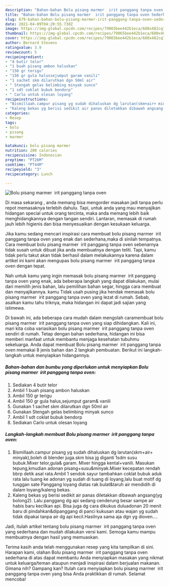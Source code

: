 ```yaml
---
description: "Bahan-bahan Bolu pisang marmer  irit panggang tanpa oven Sederhana dan Mudah Dibuat"
title: "Bahan-bahan Bolu pisang marmer  irit panggang tanpa oven Sederhana dan Mudah Dibuat"
slug: 679-bahan-bahan-bolu-pisang-marmer-irit-panggang-tanpa-oven-sederhana-dan-mudah-dibuat
date: 2021-04-09T04:20:55.730Z
image: https://img-global.cpcdn.com/recipes/79065bee442b1eca/680x482cq70/bolu-pisang-marmer-irit-panggang-tanpa-oven-foto-resep-utama.jpg
thumbnail: https://img-global.cpcdn.com/recipes/79065bee442b1eca/680x482cq70/bolu-pisang-marmer-irit-panggang-tanpa-oven-foto-resep-utama.jpg
cover: https://img-global.cpcdn.com/recipes/79065bee442b1eca/680x482cq70/bolu-pisang-marmer-irit-panggang-tanpa-oven-foto-resep-utama.jpg
author: Bernard Stevens
ratingvalue: 3.9
reviewcount: 5
recipeingredient:
- "4 butir telor"
- "1 buah pisang ambon haluskan"
- "150 gr terigu"
- "150 gr gula halussejumput garam vanili"
- "1 sachet skm dilarutkan dgn 50ml air"
- " Stengah gelas belimbing minyak sunco"
- "1 sdt coklat bubuk bendorp"
- " Carlo untuk olesan loyang"
recipeinstructions:
- "Bismillaah.campur pisang yg sudah dihaluskan dg larutan(skm+air+ minyak),boleh di blender juga.skm bisa jg diganti 1sdm susu bubuk.Mixer telor,gula&amp; garam. Mixer hingga kental+vanili. Masukan tepung,kmudian adonan pisang+susu&amp;minyak.Mixer kecepatan rendah bbrp detik asal rata.Ambil 1 sendok sayur tambahkan coklat bubuk aduk rata lalu tuang ke adonan yg sudah di tuang di loyang,lalu buat motif dg tusggan sate Panggang loyang diatas rak bulat&amp;taruh air mendidih di dalam loyang/kaleng bekas."
- "Kaleng bekas yg berisi sedikit air panas diletakkan dibawah angsang(yg bolong2). Lalu panggang dg api sedang cenderung besar sampe air habis baru kecilkan api. Bisa juga dg cara dikukus duluadonan 20 menit baru di pindahkan&amp;dipanggang di panci kukusan atau wajan yg sudah tidak dipakai tanpa air dg api kecil.Hasilnya sama aja dgn yg dioven...."
categories:
- Resep
tags:
- bolu
- pisang
- marmer

katakunci: bolu pisang marmer 
nutrition: 200 calories
recipecuisine: Indonesian
preptime: "PT26M"
cooktime: "PT44M"
recipeyield: "3"
recipecategory: Lunch

---
```



![Bolu pisang marmer  irit panggang tanpa oven](https://img-global.cpcdn.com/recipes/79065bee442b1eca/680x482cq70/bolu-pisang-marmer-irit-panggang-tanpa-oven-foto-resep-utama.jpg)

Di masa  sekarang , anda memang bisa mengorder masakan jadi tanpa perlu repot memasaknya terlebih dahulu. Tapi, untuk anda yang mau menyajikan hidangan special untuk orang tercinta, maka anda memang lebih baik menghidangkannya dengan tangan sendiri. Lantaran, memasak di rumah jauh lebih higienis dan bisa menyesuaikan dengan kesukaan keluarga.

Jika kamu sedang mencari inspirasi cara membuat bolu pisang marmer  irit panggang tanpa oven yang enak dan sederhana,maka di sinilah tempatnya. Cara membuat bolu pisang marmer  irit panggang tanpa oven  sebenarnya tidak susah untuk dibuat jika anda membuatnya dengan teliti. Tapi, kamu tidak perlu takut akan tidak berhasil dalam melakukannya 
karena dalam artikel ini kami akan mengupas bolu pisang marmer  irit panggang tanpa oven dengan tepat.  



Nah untuk kamu yang ingin memasak bolu pisang marmer  irit panggang tanpa oven yang enak, ada beberapa langkah yang dapat dilakukan, mulai dari memilih jenis bahan, lalu pemilihan bahan segar, hingga cara membuat dan menyajikannya. kamu Tidak usah pusing jika hendak memasak bolu pisang marmer  irit panggang tanpa oven yang lezat di rumah. Sebab, asalkan kamu  tahu triknya, maka hidangan ini dapat jadi sajian yang istimewa.

Di bawah ini, ada beberapa cara mudah dalam mengolah caramembuat bolu pisang marmer  irit panggang tanpa oven yang siap dihidangkan. Kali ini, mari kita coba variasikan bolu pisang marmer  irit panggang tanpa oven sendiri di rumah. Tetap dengan bahan sederhana, hidangan ini bisa memberi manfaat untuk membantu menjaga kesehatan tubuhmu sekeluarga. Anda dapat membuat Bolu pisang marmer  irit panggang tanpa oven memakai 8 jenis bahan dan 2 langkah pembuatan. Berikut ini langkah-langkah untuk menyiapkan hidangannya.

<!--inarticleads1-->

##### Bahan-bahan dan bumbu yang diperlukan untuk menyiapkan Bolu pisang marmer  irit panggang tanpa oven:

1. Sediakan 4 butir telor
1. Ambil 1 buah pisang ambon haluskan
1. Ambil 150 gr terigu
1. Ambil 150 gr gula halus,sejumput garam&amp; vanili
1. Gunakan 1 sachet skm dilarutkan dgn 50ml air
1. Gunakan  Stengah gelas belimbing minyak sunco
1. Ambil 1 sdt coklat bubuk bendorp
1. Sediakan  Carlo untuk olesan loyang




<!--inarticleads2-->

##### Langkah-langkah membuat Bolu pisang marmer  irit panggang tanpa oven:

1. Bismillaah.campur pisang yg sudah dihaluskan dg larutan(skm+air+ minyak),boleh di blender juga.skm bisa jg diganti 1sdm susu bubuk.Mixer telor,gula&amp; garam. Mixer hingga kental+vanili. Masukan tepung,kmudian adonan pisang+susu&amp;minyak.Mixer kecepatan rendah bbrp detik asal rata.Ambil 1 sendok sayur tambahkan coklat bubuk aduk rata lalu tuang ke adonan yg sudah di tuang di loyang,lalu buat motif dg tusggan sate Panggang loyang diatas rak bulat&amp;taruh air mendidih di dalam loyang/kaleng bekas.
1. Kaleng bekas yg berisi sedikit air panas diletakkan dibawah angsang(yg bolong2). Lalu panggang dg api sedang cenderung besar sampe air habis baru kecilkan api. Bisa juga dg cara dikukus duluadonan 20 menit baru di pindahkan&amp;dipanggang di panci kukusan atau wajan yg sudah tidak dipakai tanpa air dg api kecil.Hasilnya sama aja dgn yg dioven....




Jadi, itulah artikel tentang  bolu pisang marmer  irit panggang tanpa oven  yang sederhana dan mudah dilakukan versi kami. Semoga kamu mampu membuatnya dengan hasil yang memuaskan. 

Terima kasih anda telah menggunakan resep yang kita tampilkan di sini. Harapan kami, olahan  Bolu pisang marmer  irit panggang tanpa oven sederhana di atas dapat membantu Anda menyiapkan masakan yang nikmat untuk keluarga/teman ataupun menjadi inspirasi dalam berjualan makanan. Gimana nih? Gampang kan? Itulah cara menyiapkan bolu pisang marmer  irit panggang tanpa oven yang bisa Anda praktikkan di rumah. Selamat mencoba!

